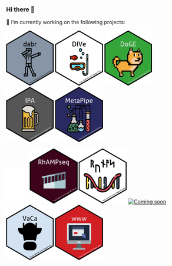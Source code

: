 ### Hi there 👋

🔭 I’m currently working on the following projects:

[<img src="https://github.com/special-uor/dabr/blob/dev/inst/images/logo.png" height="150"/>](https://github.com/special-uor/dabr)
[<img src="https://raw.githubusercontent.com/villegar/dive/master/inst/images/logo.png" height="150"/>](https://github.com/villegar/dive)
[<img src="https://raw.githubusercontent.com/villegar/DoGE/master/images/logo.png" height="150"/>](https://github.com/villegar/DogE)
[<img src="https://raw.githubusercontent.com/villegar/IPA/master/inst/images/logo.png" height="150"/>](https://github.com/villegar/IPA)
[<img src="https://raw.githubusercontent.com/villegar/MetaPipe/master/inst/images/metapipe.png" height="150"/>](https://github.com/villegar/MetaPipe)
<!--[<img src="https://raw.githubusercontent.com/villegar/villegar/master/images/half_blank_left.png" height="150"/>](https://github.com/villegar/#) -->
[<img src="https://raw.githubusercontent.com/villegar/villegar/master/images/half_blank_right.png" height="100" width="60"/>](https://github.com/villegar/#)
[<img src="https://raw.githubusercontent.com/villegar/RhAMPseq/master/inst/images/logo.png" height="150"/>](https://github.com/villegar/RhAMPseq)
[<img src="https://raw.githubusercontent.com/villegar/RuNAs/master/images/logo.png" height="150"/>](https://github.com/villegar/RuNAs)
[<img src="https://raw.githubusercontent.com/special-uor/fxTWAPLS/master/inst/images/logo.png" height="150" alt="Coming soon"/>](https://github.com/special-uor/fxTWAPLS)
[<img src="https://raw.githubusercontent.com/villegar/vaca/master/images/logo.png" height="150"/>](https://github.com/villegar/vaca)
[<img src="https://raw.githubusercontent.com/villegar/www/master/static/images/logo.png" height="150" alt="www"/>](https://github.com/villegar/www)
<!--[<img src="https://raw.githubusercontent.com/villegar/villegar/master/images/logo_soon.png" height="150" alt="Coming soon"/>](https://github.com/villegar/#) -->
<!--[<img src="https://raw.githubusercontent.com/villegar/villegar/master/images/logo_soon.png" height="150" alt="Coming soon"/>](https://github.com/villegar/#) -->

<!--
[![Roberto's github stats](https://github-readme-stats.vercel.app/api?username=villegar&count_private=true&show_icons=true&theme=vue)](https://github.com/anuraghazra/github-readme-stats)
**villegar/villegar** is a ✨ _special_ ✨ repository because its `README.md` (this file) appears on your GitHub profile.

Here are some ideas to get you started:

- 🔭 I’m currently working on ...
- 🌱 I’m currently learning ...
- 👯 I’m looking to collaborate on ...
- 🤔 I’m looking for help with ...
- 💬 Ask me about ...
- 📫 How to reach me: ...
- 😄 Pronouns: ...
- ⚡ Fun fact: ...
-->
